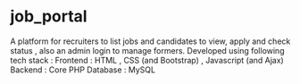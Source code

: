 # job_portal
A platform for recruiters to list jobs and candidates to view, apply and check status , also
an admin login to manage formers. 
Developed using following tech stack :
Frontend : HTML , CSS (and Bootstrap) , Javascript (and Ajax)
Backend : Core PHP
Database : MySQL
